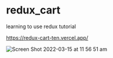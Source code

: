 # redux_cart
learning to use redux tutorial

https://redux-cart-ten.vercel.app/

![Screen Shot 2022-03-15 at 11 56 51 am](https://user-images.githubusercontent.com/83804066/158285100-93888541-d079-42ad-85f5-7ab6277a5f2d.png)
